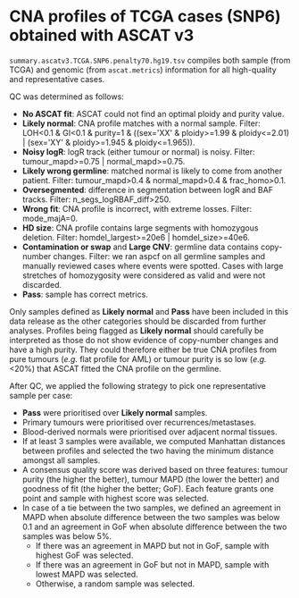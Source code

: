 # CNA profiles of TCGA cases (SNP6) obtained with ASCAT v3

`summary.ascatv3.TCGA.SNP6.penalty70.hg19.tsv` compiles both sample (from TCGA) and genomic (from `ascat.metrics`) information for all high-quality and representative cases.

QC was determined as follows:
- **No ASCAT fit**: ASCAT could not find an optimal ploidy and purity value.
- **Likely normal**: CNA profile matches with a normal sample. Filter: LOH<0.1 & GI<0.1 & purity=1 & ((sex='XX' & ploidy>=1.99 & ploidy<=2.01) | (sex='XY' & ploidy>=1.945 & ploidy<=1.965)).
- **Noisy logR**: logR track (either tumour or normal) is noisy. Filter: tumour_mapd>=0.75 | normal_mapd>=0.75.
- **Likely wrong germline**: matched normal is likely to come from another patient. Filter: tumour_mapd>0.4 & normal_mapd>0.4 & frac_homo>0.1.
- **Oversegmented**: difference in segmentation between logR and BAF tracks. Filter: n_segs_logRBAF_diff>250.
- **Wrong fit**: CNA profile is incorrect, with extreme losses. Filter: mode_majA=0.
- **HD size**: CNA profile contains large segments with homozygous deletion. Filter: homdel_largest>=20e6 | homdel_size>=40e6.
- **Contamination or swap** and **Large CNV**: germline data contains copy-number changes. Filter: we ran aspcf on all germline samples and manually reviewed cases where events were spotted. Cases with large stretches of homozygosity were considered as valid and were not discarded.
- **Pass**: sample has correct metrics.

Only samples defined as **Likely normal** and **Pass** have been included in this data release as the other categories should be discarded from further analyses. Profiles being flagged as **Likely normal** should carefully be interpreted as those do not show evidence of copy-number changes and have a high purity. They could therefore either be true CNA profiles from pure tumours (*e.g.* flat profile for AML) or tumour purity is so low (*e.g.* <20%) that ASCAT fitted the CNA profile on the germline.

After QC, we applied the following strategy to pick one representative sample per case:
- **Pass** were prioritised over **Likely normal** samples.
- Primary tumours were prioritised over recurrences/metastases.
- Blood-derived normals were prioritised over adjacent normal tissues.
- If at least 3 samples were available, we computed Manhattan distances between profiles and selected the two having the minimum distance amongst all samples.
- A consensus quality score was derived based on three features: tumour purity (the higher the better), tumour MAPD (the lower the better) and goodness of fit (the higher the better; GoF). Each feature grants one point and sample with highest score was selected.
- In case of a tie between the two samples, we defined an agreement in MAPD when absolute difference between the two samples was below 0.1 and an agreement in GoF when absolute difference between the two samples was below 5%.
  - If there was an agreement in MAPD but not in GoF, sample with highest GoF was selected.
  - If there was an agreement in GoF but not in MAPD, sample with lowest MAPD was selected.
  - Otherwise, a random sample was selected.